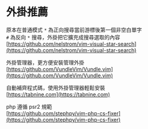 # 外掛推薦

原本在普通模式 `*` 為正向搜尋當前游標後第一個非空白單字  
`#` 為反向 `*` 搜尋，外掛把它擴充成搜尋選取的內容  
[https://github.com/nelstrom/vim-visual-star-search](https://github.com/nelstrom/vim-visual-star-search)

外掛管理器，更方便安裝管理外掛  
[https://github.com/VundleVim/Vundle.vim](https://github.com/VundleVim/Vundle.vim)

自動補齊程式碼，使用外掛管理器輕鬆安裝  
[https://tabnine.com](https://tabnine.com)

php 遵循 psr2 規範  
[https://github.com/stephpy/vim-php-cs-fixer](https://github.com/stephpy/vim-php-cs-fixer)

